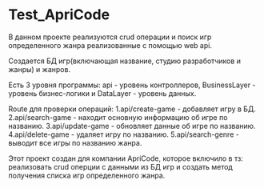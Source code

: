 # Test_ApriCode
В данном проекте реализуются crud операции и поиск игр определенного жанра реализованные с помощью web api.

Создается БД игр(включающая название, студию разработчиков и жанры) и жанров.

Есть 3 уровня программы: api - уровень контроллеров, BusinessLayer - уровень бизнес-логики и DataLayer - уровень данных.

Route для проверки операций:
1.api/create-game - добавляет игру в БД.
2.api/search-game - находит основную информацию об игре по названию.
3.api/update-game - обновляет данные об игре по названию.
4.api/delete-game - удаляет игру по названию.
5.api/search-genre - выводит все игры по названию жанра.

Этот проект создан для компании ApriCode, которое включило в тз: реализовать crud оперции с данными из БД игр и создать метод получения списка игр определенного жанра.
